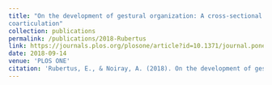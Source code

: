 ```yaml
---
title: "On the development of gestural organization: A cross-sectional study of vowel-to-vowel anticipatory
coarticulation"
collection: publications
permalink: /publications/2018-Rubertus
link: https://journals.plos.org/plosone/article?id=10.1371/journal.pone.0203562
date: 2018-09-14
venue: 'PLOS ONE'
citation: 'Rubertus, E., & Noiray, A. (2018). On the development of gestural organization: A cross-sectional study of vowel-to-vowel anticipatory coarticulation. <i>PLOS ONE, 13<i/>(9), e0203562.'
---
```

